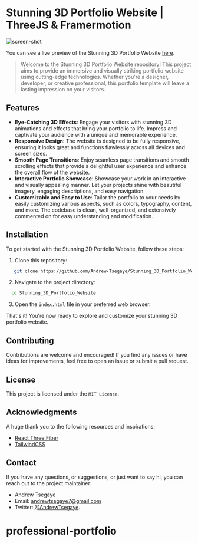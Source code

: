 # Stunning 3D Portfolio Website | ThreeJS & Framermotion

![screen-shot](https://i.imgur.com/JHgrRn6.png)

You can see a live preview of the Stunning 3D Portfolio Website [here](https://3d-portfolio-eskew.netlify.app).

> Welcome to the Stunning 3D Portfolio Website repository! This project aims to provide an immersive and visually striking portfolio website using cutting-edge technologies. Whether you're a designer, developer, or creative professional, this portfolio template will leave a lasting impression on your visitors.

## Features
- **Eye-Catching 3D Effects**: Engage your visitors with stunning 3D animations and effects that bring your portfolio to life. Impress and captivate your audience with a unique and memorable experience.
- **Responsive Design**: The website is designed to be fully responsive, ensuring it looks great and functions flawlessly across all devices and screen sizes.
- **Smooth Page Transitions**: Enjoy seamless page transitions and smooth scrolling effects that provide a delightful user experience and enhance the overall flow of the website.
- **Interactive Portfolio Showcase**: Showcase your work in an interactive and visually appealing manner. Let your projects shine with beautiful imagery, engaging descriptions, and easy navigation.
- **Customizable and Easy to Use**: Tailor the portfolio to your needs by easily customizing various aspects, such as colors, typography, content, and more. The codebase is clean, well-organized, and extensively commented on for easy understanding and modification.



## Installation
To get started with the Stunning 3D Portfolio Website, follow these steps:

1. Clone this repository:
```bash
   git clone https://github.com/Andrew-Tsegaye/Stunning_3D_Portfolio_Website.git
```
2. Navigate to the project directory:
```bash
  cd Stunning_3D_Portfolio_Website
```
3. Open the `index.html` file in your preferred web browser.
   
That's it! You're now ready to explore and customize your stunning 3D portfolio website.

## Contributing
Contributions are welcome and encouraged! If you find any issues or have ideas for improvements, feel free to open an issue or submit a pull request. 

## License
This project is licensed under the `MIT License`.

## Acknowledgments
A huge thank you to the following resources and inspirations:

- [React Three Fiber](https://docs.pmnd.rs/react-three-fiber/getting-started/introduction)
- [TailwindCSS](https://tailwindcss.com)

## Contact
If you have any questions, or suggestions, or just want to say hi, you can reach out to the project maintainer:

- Andrew Tsegaye
- Email: andrewtsegaye7@gmail.com
- Twitter: [@AndrewTsegaye](https://twitter.com/AndrewTsegaye).
# professional-portfolio
